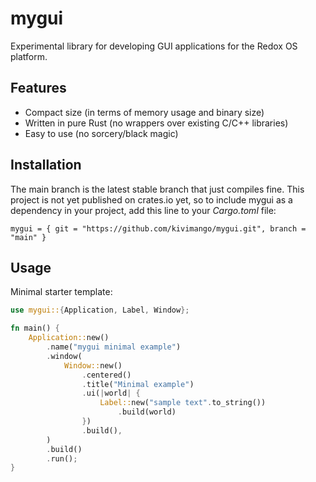 # mygui

Experimental library for developing GUI applications for the Redox OS platform.

## Features

* Compact size (in terms of memory usage and binary size)
* Written in pure Rust (no wrappers over existing C/C++ libraries)
* Easy to use (no sorcery/black magic)

## Installation

The main branch is the latest stable branch that just compiles fine.
This project is not yet published on crates.io yet, so to include mygui as a dependency in your project, add this line to your *Cargo.toml* file:

```mygui = { git = "https://github.com/kivimango/mygui.git", branch = "main" }```

## Usage

Minimal starter template:

```rust
use mygui::{Application, Label, Window};

fn main() {
    Application::new()
        .name("mygui minimal example")
        .window(
            Window::new()
                .centered()
                .title("Minimal example")
                .ui(|world| {
                    Label::new("sample text".to_string())
                        .build(world)
                })
                .build(),
        )
        .build()
        .run();
}
```
